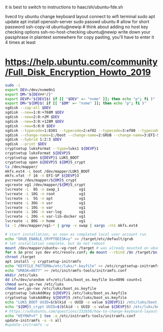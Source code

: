 it is best to switch to instructions to haac/sh/ubuntu-fde.sh



livecd
try ubuntu
change keyboard layout
connect to wifi
terminal sudo
apt update
apt install openssh-server
sudo passwd ubuntu # allow for short password
ssh-copy-id ubuntu@newip # think about adding no host key checking options
ssh-no-host-checking ubuntu@newip
write down your passphrase in plaintext somewhere for copy pasting, you'll have to enter it 4 times at least
# https://help.ubuntu.com/community/Full_Disk_Encryption_Howto_2019
```sh
sudo -i
export DEV=/dev/nvme0n1
export DM="${DEV##*/}"
export DEVP="${DEV}$( if [[ "$DEV" =~ "nvme" ]]; then echo "p"; fi )"
export DM="${DM}$( if [[ "$DM" =~ "nvme" ]]; then echo "p"; fi )"
sgdisk --zap-all $DEV
sgdisk --new=1:0:+768M $DEV
sgdisk --new=2:0:+2M $DEV
sgdisk --new=3:0:+128M $DEV
sgdisk --new=5:0:0 $DEV
sgdisk --typecode=1:8301 --typecode=2:ef02 --typecode=3:ef00 --typecode=5:8301 $DEV
sgdisk --change-name=1:/boot --change-name=2:GRUB --change-name=3:EFI-SP --change-name=5:rootfs $DEV
sgdisk --hybrid 1:2:3 $DEV
sgdisk --print $DEV
cryptsetup luksFormat --type=luks1 ${DEVP}1
cryptsetup luksFormat ${DEVP}5
cryptsetup open ${DEVP}1 LUKS_BOOT
cryptsetup open ${DEVP}5 ${DM}5_crypt
ls /dev/mapper/
mkfs.ext4 -L boot /dev/mapper/LUKS_BOOT
mkfs.vfat -F 16 -n EFI-SP ${DEVP}3
pvcreate /dev/mapper/${DM}5_crypt
vgcreate vg1 /dev/mapper/${DM}5_crypt
lvcreate -L  8G -n swap_1         vg1
lvcreate -L 10G -n root           vg1
lvcreate -L  5G -n opt            vg1
lvcreate -L 30G -n usr            vg1
lvcreate -L 10G -n var            vg1
lvcreate -L 10G -n var-log        vg1
lvcreate -L 20G -n var-lib-docker vg1
lvcreate -L 80G -n home           vg1
ls -1 /dev/mapper/vg1-* | grep -v swap | xargs -rn1 mkfs.ext4

# start installation, as soon as completed local user account run
echo "GRUB_ENABLE_CRYPTODISK=y" >> /target/etc/default/grub
# let installation complete, but do not reboot
mount /dev/mapper/ubuntu--vg-root /target # was already mounted on ubuntu 20.04.1 installer
for n in proc sys dev etc/resolv.conf; do mount --rbind /$n /target/$n; done
chroot /target
apt install -y cryptsetup-initramfs
echo "KEYFILE_PATTERN=/etc/luks/*.keyfile" >> /etc/cryptsetup-initramfs/conf-hook
echo "UMASK=0077" >> /etc/initramfs-tools/initramfs.conf
mkdir /etc/luks
dd if=/dev/urandom of=/etc/luks/boot_os.keyfile bs=4096 count=1
chmod u=rx,go-rwx /etc/luks
chmod u=r,go-rwx /etc/luks/boot_os.keyfile
cryptsetup luksAddKey ${DEVP}1 /etc/luks/boot_os.keyfile
cryptsetup luksAddKey ${DEVP}5 /etc/luks/boot_os.keyfile
echo "LUKS_BOOT UUID=$(blkid -s UUID -o value ${DEVP}1) /etc/luks/boot_os.keyfile luks,discard" >> /etc/crypttab
echo "${DM}5_crypt UUID=$(blkid -s UUID -o value ${DEVP}5) /etc/luks/boot_os.keyfile luks,discard" >> /etc/crypttab
# https://askubuntu.com/questions/232656/how-to-change-keyboard-layout-for-startup-passphrase-prompt
echo "KEYMAP=Y" | tee -a /etc/initramfs-tools/initramfs.conf
update-initramfs -u -k all
#update-initramfs -u
```

